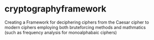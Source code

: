 # cryptographyframework
Creating a Framework for deciphering ciphers from the Caesar cipher to modern ciphers employing both bruteforcing methods and mathmatics (such as frequency analysis for monoalphabaic ciphers)
